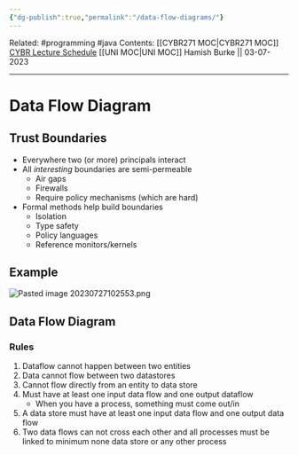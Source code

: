 ```yaml
---
{"dg-publish":true,"permalink":"/data-flow-diagrams/"}
---
```


Related: #programming #java 
Contents: [[CYBR271 MOC\|CYBR271 MOC]]
[CYBR Lecture Schedule](https://ecs.wgtn.ac.nz/Courses/CYBR271_2023T2/LectureSchedule)
[[UNI MOC\|UNI MOC]]
Hamish Burke || 03-07-2023
***

# Data Flow Diagram

## Trust Boundaries

- Everywhere two (or more) principals interact
- All *interesting* boundaries are semi-permeable
	- Air gaps
	- Firewalls
	- Require policy mechanisms (which are hard)
- Formal methods help build boundaries
	- Isolation
	- Type safety
	- Policy languages
	- Reference monitors/kernels

## Example

![Pasted image 20230727102553.png](/img/user/Pasted%20image%2020230727102553.png)

## Data Flow Diagram

### Rules

1. Dataflow cannot happen between two entities
2. Data cannot flow between two datastores
3. Cannot flow directly from an entity to data store
4. Must have at least one input data flow and one output dataflow
	- When you have a process, something must come out/in
5. A data store must have at least one input data flow and one output data flow
6. Two data flows can not cross each other and all processes must be linked to minimum none data store or any other process


